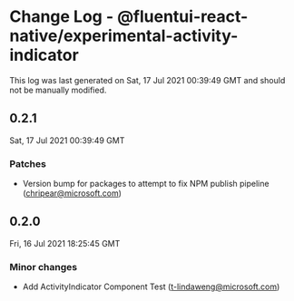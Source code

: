 # Change Log - @fluentui-react-native/experimental-activity-indicator

This log was last generated on Sat, 17 Jul 2021 00:39:49 GMT and should not be manually modified.

<!-- Start content -->

## 0.2.1

Sat, 17 Jul 2021 00:39:49 GMT

### Patches

- Version bump for packages to attempt to fix NPM publish pipeline (chripear@microsoft.com)

## 0.2.0

Fri, 16 Jul 2021 18:25:45 GMT

### Minor changes

- Add ActivityIndicator Component Test (t-lindaweng@microsoft.com)
